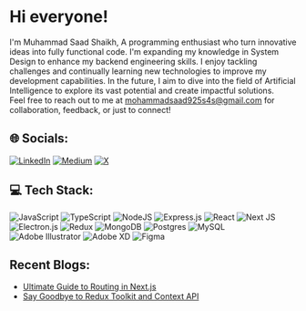 <h1>Hi everyone!</h1>
I'm Muhammad Saad Shaikh, A programming enthusiast who turn innovative ideas into fully functional code. I'm expanding my knowledge in System Design to enhance my backend engineering skills. I enjoy tackling challenges and continually learning new technologies to improve my development capabilities. In the future, I aim to dive into the field of Artificial Intelligence to explore its vast potential and create impactful solutions.<br>Feel free to reach out to me at <a href="https://mail.google.com/mail/?view=cm&fs=1&to=mohammadsaad925s4s@gmail.com" target="_blank">mohammadsaad925s4s@gmail.com</a> for collaboration, feedback, or just to connect!

## 🌐 Socials:
[![LinkedIn](https://img.shields.io/badge/LinkedIn-%230077B5.svg?logo=linkedin&logoColor=white)](https://linkedin.com/in/mohammad-saad-714815245) [![Medium](https://img.shields.io/badge/Medium-12100E?logo=medium&logoColor=white)](https://medium.com/@@mohdsaadshaikh) [![X](https://img.shields.io/badge/X-black.svg?logo=X&logoColor=white)](https://x.com/@saad_shaikhi) 

## 💻 Tech Stack:
![JavaScript](https://img.shields.io/badge/javascript-%23323330.svg?style=for-the-badge&logo=javascript&logoColor=%23F7DF1E)
![TypeScript](https://img.shields.io/badge/typescript-%23007ACC.svg?style=for-the-badge&logo=typescript&logoColor=white)
![NodeJS](https://img.shields.io/badge/node.js-6DA55F?style=for-the-badge&logo=node.js&logoColor=white)
![Express.js](https://img.shields.io/badge/express.js-%23404d59.svg?style=for-the-badge&logo=express&logoColor=%2361DAFB)
![React](https://img.shields.io/badge/react-%2320232a.svg?style=for-the-badge&logo=react&logoColor=%2361DAFB)
![Next JS](https://img.shields.io/badge/Next-black?style=for-the-badge&logo=next.js&logoColor=white)
![Electron.js](https://img.shields.io/badge/Electron-191970?style=for-the-badge&logo=Electron&logoColor=white)
![Redux](https://img.shields.io/badge/redux-%23593d88.svg?style=for-the-badge&logo=redux&logoColor=white) 
![MongoDB](https://img.shields.io/badge/MongoDB-%234ea94b.svg?style=for-the-badge&logo=mongodb&logoColor=white)
![Postgres](https://img.shields.io/badge/postgres-%23316192.svg?style=for-the-badge&logo=postgresql&logoColor=white)
![MySQL](https://img.shields.io/badge/mysql-4479A1.svg?style=for-the-badge&logo=mysql&logoColor=white)
![Adobe Illustrator](https://img.shields.io/badge/adobe%20illustrator-%23FF9A00.svg?style=for-the-badge&logo=adobe%20illustrator&logoColor=white) 
![Adobe XD](https://img.shields.io/badge/Adobe%20XD-470137?style=for-the-badge&logo=Adobe%20XD&logoColor=#FF61F6) 
![Figma](https://img.shields.io/badge/figma-%23F24E1E.svg?style=for-the-badge&logo=figma&logoColor=white)

## Recent Blogs:
- [Ultimate Guide to Routing in Next.js](https://medium.com/@mohdsaadshaikh/ultimate-guide-to-routing-in-next-js-everything-you-need-to-know-9a8c75fe6647)
- [Say Goodbye to Redux Toolkit and Context API](https://medium.com/@mohdsaadshaikh/say-goodbye-to-redux-toolkit-and-context-api-b2c66487f955)
<!-- # 📊 GitHub Stats:
![](https://github-readme-stats.vercel.app/api?username=mohdsaadshaikh&theme=dark&hide_border=false&include_all_commits=false&count_private=false)<br/>
![](https://github-readme-streak-stats.herokuapp.com/?user=mohdsaadshaikh&theme=dark&hide_border=false)<br/>
![](https://github-readme-stats.vercel.app/api/top-langs/?username=mohdsaadshaikh&theme=dark&hide_border=false&include_all_commits=false&count_private=false&layout=compact)  

---
[![](https://visitcount.itsvg.in/api?id=mohdsaadshaikh&icon=0&color=0)](https://visitcount.itsvg.in)  -->

